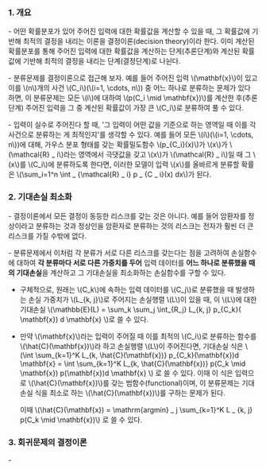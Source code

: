### 1. 개요

\- 어떤 확률분포가 있어 주어진 입력에 대한 확률값을 계산할 수 있을 때, 그 확률값에 기반해 최적의 결정을 내리는 이론을 결정이론(decision theory)이라 한다. 이미 계산된 확률분포를 통해 주어진 입력에 대한 확률값을 계산하는 단게(추론단계)와 계산된 확률값에 기반해 최적의 결정을 내리는 단계(결정단계)로 나뉜다.

\- 분류문제를 결정이론으로 접근해 보자. 예를 들어 주어진 입력 \\(\mathbf{x}\\)이 있고 이를 \\(n\\)개의 사건 \\(C_i\\)(\\(i=1, \cdots, n\\)) 중 어느 하나로 분류하는 문제가 있다 하면, 이 분류문제는 모든 \\(i\\)에 대하여 \\(p(C_i \mid \mathbf{x})\\)를 계산한 후(추론단계) 주어진 입력을 그 중 계산된 확률값이 가장 큰 \\(C_i\\)로 분류하여 풀 수 있다.

\- 입력이 실수로 주어진다 할 때, '그 입력이 어떤 값을 기준으로 하는 영역일 때 이를 각 사건으로 분류하는 게 최적인지'를 생각할 수 있다. 예를 들어 모든 \\(i\\)(\\(i=1, \cdots, n\\))에 대해, 가우스 분포 형태를 갖는 확률밀도함수 \\(p_{C_i}(x)\\)가 \\(x\\)가 \\(\mathcal{R} _ i\\)라는 영역에서 극댓값을 갖고 \\(x\\)가 \\(\mathcal{R} _ i\\)일 때 그 \\(x\\)를 \\(C_i\\)에 분류하도록 한다면, 이러한 모델이 입력 \\(x\\)를 올바르게 분류할 확률은 \\(\sum_i=1^n \int _ {\mathcal{R} _ i} p _ {C _ i}(x) dx\\)가 된다.


### 2. 기대손실 최소화

\- 결정이론에서 모든 결정이 동등한 리스크를 갖는 것은 아니다. 예를 들어 암환자를 정상이라고 분류하는 것과 정상인을 암환자로 분류하는 것의 리스크는 전자가 훨씬 더 큰 리스크를 가질 수밖에 없다. 

\- 분류문제에서 이처럼 각 분류가 서로 다른 리스크를 갖는다는 점을 고려하여 손실함수에 대하여 **각 분류마다 서로 다른 가중치를 두어** 입력 데이터를 **어느 하나로 분류했을 때의 기대손실**을 계산하고 그 기대손실을 최소화하는 손실함수를 구할 수 있다.

- 구체적으로, 원래는 \\(C_k\\)에 속하는 입력 데이터를 \\(C_j\\)로 분류했을 때 발생하는 손실 가중치가 \\(L_{k, j}\\)로 주어지는 손실행렬 \\(L\\)이 있을 때, 이 \\(L\\)에 대한 기대손실 \\(\mathbb{E}(L) = \sum_k \sum_j \int_{R_j} L_{k, j} p_{C_k}( \mathbf{x}) d \mathbf{x} \\)로 쓸 수 있다. 

- 만약 \\(\mathbf{x}\\)라는 입력이 주어질 때 이를 최적의 \\(C_i\\)로 분류하는 함수를 \\(\hat{C}(\mathbf{x})\\)라 하고 손실행렬 \\(L\\)이 주어진다면, 기대손실 식은 \\(\int \sum_{k=1}^K L_{k, \hat{C}(\mathbf{x})} p_{C_k}(\mathbf{x})d \mathbf{x} = \int \sum_{k=1}^K L_{k, \hat{C}(\mathbf{x})} p(C_k \mid \mathbf{x}) p(\mathbf{x})d \mathbf{x} \\) 로 쓸 수 있다. 이때 이 식은 입력으로 \\(\hat{C}(\mathbf{x})\\)를 갖는 범함수(functional)이며, 이 분류문제는 기대손실 식을 최소로 하는 \\(\hat{C}(\mathbf{x})\\)를 구하는 문제가 된다.

  이때 \\(\hat{C}(\mathbf{x}) = \mathrm{argmin} _ j \sum_{k=1}^K L _ {k, j} p(C_k \mid \mathbf{x})\\) 로 쓸 수 있다. 



### 3. 회귀문제의 결정이론

\- 